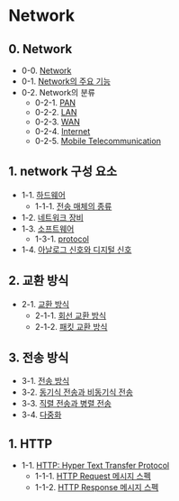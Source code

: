 # Network


## 0. Network
- 0-0. [Network](https://github.com/gimhanul/TIL/blob/main/Network/network/network.md)
- 0-1. [Network의 주요 기능](https://github.com/gimhanul/TIL/blob/main/Network/network/%EA%B8%B0%EB%8A%A5.md)
- 0-2. Network의 분류
    - 0-2-1. [PAN](https://github.com/gimhanul/TIL/blob/main/Network/network/%EB%B6%84%EB%A5%98/PAN.md)
    - 0-2-2. [LAN](https://github.com/gimhanul/TIL/blob/main/Network/network/%EB%B6%84%EB%A5%98/LAN.md)
    - 0-2-3. [WAN](https://github.com/gimhanul/TIL/blob/main/Network/network/%EB%B6%84%EB%A5%98/WAN.md)
    - 0-2-4. [Internet](https://github.com/gimhanul/TIL/blob/main/Network/network/%EB%B6%84%EB%A5%98/Internet.md)
    - 0-2-5. [Mobile Telecommunication](https://github.com/gimhanul/TIL/blob/main/Network/network/%EB%B6%84%EB%A5%98/MobileTelecommunication.md)

## 1. network 구성 요소
- 1-1. [하드웨어](https://github.com/gimhanul/TIL/blob/main/Network/%EA%B5%AC%EC%84%B1%EC%9A%94%EC%86%8C/%ED%95%98%EB%93%9C%EC%9B%A8%EC%96%B4.md)
    - 1-1-1. [전송 매체의 종류](https://github.com/gimhanul/TIL/blob/main/Network/%EA%B5%AC%EC%84%B1%EC%9A%94%EC%86%8C/%EC%A0%84%EC%86%A1%20%EB%A7%A4%EC%B2%B4.md)
- 1-2. [네트워크 장비](https://github.com/gimhanul/TIL/blob/main/Network/%EA%B5%AC%EC%84%B1%EC%9A%94%EC%86%8C/%EC%9E%A5%EB%B9%84.md)
- 1-3. [소프트웨어](https://github.com/gimhanul/TIL/blob/main/Network/%EA%B5%AC%EC%84%B1%EC%9A%94%EC%86%8C/%EC%86%8C%ED%94%84%ED%8A%B8%EC%9B%A8%EC%96%B4.md)
    - 1-3-1. [protocol](https://github.com/gimhanul/TIL/blob/main/Network/%EA%B5%AC%EC%84%B1%EC%9A%94%EC%86%8C/protocol.md)
- 1-4. [아날로그 신호와 디지털 신호](https://github.com/gimhanul/TIL/blob/main/Network/%EA%B5%AC%EC%84%B1%EC%9A%94%EC%86%8C/%EC%8B%A0%ED%98%B8%EC%9D%98%EA%B0%9C%EB%85%90.md)

## 2. 교환 방식
- 2-1. [교환 방식](https://github.com/gimhanul/TIL/blob/main/Network/%EA%B5%90%ED%99%98%EB%B0%A9%EC%8B%9D/%EA%B5%90%ED%99%98%EB%B0%A9%EC%8B%9D.md)
    - 2-1-1. [회선 교환 방식](https://github.com/gimhanul/TIL/blob/main/Network/%EA%B5%90%ED%99%98%EB%B0%A9%EC%8B%9D/%ED%9A%8C%EC%84%A0%EA%B5%90%ED%99%98%EB%B0%A9%EC%8B%9D.md)
    - 2-1-2. [패킷 교환 방식](https://github.com/gimhanul/TIL/blob/main/Network/%EA%B5%90%ED%99%98%EB%B0%A9%EC%8B%9D/%ED%8C%A8%ED%82%B7%EA%B5%90%ED%99%98%EB%B0%A9%EC%8B%9D.md)

## 3. 전송 방식
- 3-1. [전송 방식](https://github.com/gimhanul/TIL/blob/main/Network/%EC%A0%84%EC%86%A1%EB%B0%A9%EC%8B%9D/%EC%A0%84%EC%86%A1%EB%B0%A9%EC%8B%9D.md)
- 3-2. [동기식 전송과 비동기식 전송](https://github.com/gimhanul/TIL/blob/main/Network/%EC%A0%84%EC%86%A1%EB%B0%A9%EC%8B%9D/%EB%8F%99%EA%B8%B0%EB%B9%84%EB%8F%99%EA%B8%B0.md)
- 3-3. [직렬 전송과 병렬 전송](https://github.com/gimhanul/TIL/blob/main/Network/%EC%A0%84%EC%86%A1%EB%B0%A9%EC%8B%9D/%EC%A7%81%EB%A0%AC%EB%B3%91%EB%A0%AC.md)
- 3-4. [다중화](https://github.com/gimhanul/TIL/blob/main/Network/%EC%A0%84%EC%86%A1%EB%B0%A9%EC%8B%9D/%EB%8B%A4%EC%A4%91%ED%99%94.md)

## 1. HTTP

- 1-1. [HTTP: Hyper Text Transfer Protocol](https://github.com/gimhanul/TIL/blob/main/Network/HTTP/HTTP.md)
    - 1-1-1. [HTTP Request 메시지 스펙](https://github.com/gimhanul/TIL/blob/main/Network/HTTP/request.md)
    - 1-1-2. [HTTP Response 메시지 스펙](https://github.com/gimhanul/TIL/blob/main/Network/HTTP/response.md)